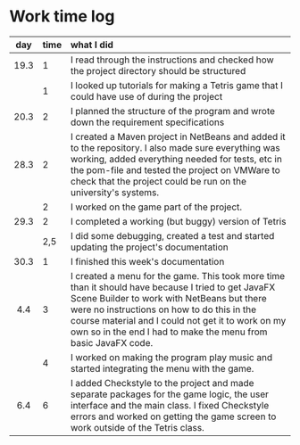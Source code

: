# Work time log

| day | time | what I did  |
| :----:|:-----| :-----|
| 19.3 | 1    | I read through the instructions and checked how the project directory should be structured |
||1| I looked up tutorials for making a Tetris game that I could have use of during the project |
|20.3|2| I planned the structure of the program and wrote down the requirement specifications |
|28.3|2| I created a Maven project in NetBeans and added it to the repository. I also made sure everything was working, added everything needed for tests, etc in the pom-file and tested the project on VMWare to check that the project could be run on the university's systems. |
||2| I worked on the game part of the project. |
|29.3|2| I completed a working (but buggy) version of Tetris |
||2,5| I did some debugging, created a test and started updating the project's documentation |
|30.3|1| I finished this week's documentation |
|4.4|3| I created a menu for the game. This took more time than it should have because I tried to get JavaFX Scene Builder to work with NetBeans but there were no instructions on how to do this in the course material and I could not get it to work on my own so in the end I had to make the menu from basic JavaFX code. |
||4| I worked on making the program play music and started integrating the menu with the game. |
|6.4|6| I added Checkstyle to the project and made separate packages for the game logic, the user interface and the main class. I fixed Checkstyle errors and worked on getting the game screen to work outside of the Tetris class. |